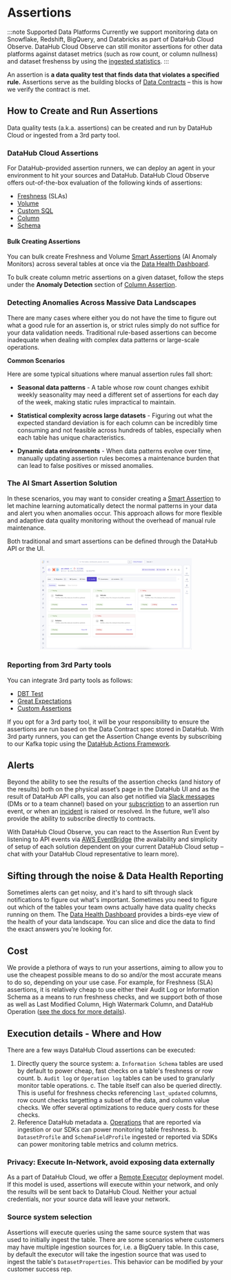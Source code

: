 # Assertions

:::note Supported Data Platforms
Currently we support monitoring data on Snowflake, Redshift, BigQuery, and Databricks as part of DataHub Cloud Observe.
DataHub Cloud Observe can still monitor assertions for other data platforms against dataset metrics (such as row count, or column nullness) and dataset freshenss by using the [ingested statistics](/docs/metadata-ingestion/dev_guides/sql_profiles.md).
:::

An assertion is **a data quality test that finds data that violates a specified rule.**
Assertions serve as the building blocks of [Data Contracts](/docs/managed-datahub/observe/data-contract.md) – this is how we verify the contract is met.

## How to Create and Run Assertions

Data quality tests (a.k.a. assertions) can be created and run by DataHub Cloud or ingested from a 3rd party tool.

### DataHub Cloud Assertions

For DataHub-provided assertion runners, we can deploy an agent in your environment to hit your sources and DataHub. DataHub Cloud Observe offers out-of-the-box evaluation of the following kinds of assertions:

- [Freshness](/docs/managed-datahub/observe/freshness-assertions.md) (SLAs)
- [Volume](/docs/managed-datahub/observe/volume-assertions.md)
- [Custom SQL](/docs/managed-datahub/observe/custom-sql-assertions.md)
- [Column](/docs/managed-datahub/observe/column-assertions.md)
- [Schema](/docs/managed-datahub/observe/schema-assertions.md)

#### Bulk Creating Assertions

You can bulk create Freshness and Volume [Smart Assertions](/docs/managed-datahub/observe/smart-assertions.md) (AI Anomaly Monitors) across several tables at once via the [Data Health Dashboard](/docs/managed-datahub/observe/data-health-dashboard.md).

To bulk create column metric assertions on a given dataset, follow the steps under the **Anomaly Detection** section of [Column Assertion](https://docs.datahub.com/docs/managed-datahub/observe/column-assertions#anomaly-detection-with-smart-assertions-).

### Detecting Anomalies Across Massive Data Landscapes

There are many cases where either you do not have the time to figure out what a good rule for an assertion is, or strict rules simply do not suffice for your data validation needs. Traditional rule-based assertions can become inadequate when dealing with complex data patterns or large-scale operations.

**Common Scenarios**

Here are some typical situations where manual assertion rules fall short:

- **Seasonal data patterns** - A table whose row count changes exhibit weekly seasonality may need a different set of assertions for each day of the week, making static rules impractical to maintain.

- **Statistical complexity across large datasets** - Figuring out what the expected standard deviation is for each column can be incredibly time consuming and not feasible across hundreds of tables, especially when each table has unique characteristics.

- **Dynamic data environments** - When data patterns evolve over time, manually updating assertion rules becomes a maintenance burden that can lead to false positives or missed anomalies.

### The AI Smart Assertion Solution

In these scenarios, you may want to consider creating a [Smart Assertion](./smart-assertions.md) to let machine learning automatically detect the normal patterns in your data and alert you when anomalies occur. This approach allows for more flexible and adaptive data quality monitoring without the overhead of manual rule maintenance.

Both traditional and smart assertions can be defined through the DataHub API or the UI.

<p align="center">
  <img width="70%"  src="https://raw.githubusercontent.com/datahub-project/static-assets/main/imgs/observe/assertions/assertion-ui.png"/>
</p>

### Reporting from 3rd Party tools

You can integrate 3rd party tools as follows:

- [DBT Test](/docs/generated/ingestion/sources/dbt.md#integrating-with-dbt-test)
- [Great Expectations](../../../metadata-ingestion/integration_docs/great-expectations.md)
- [Custom Assertions](../../api/tutorials/custom-assertions.md)

If you opt for a 3rd party tool, it will be your responsibility to ensure the assertions are run based on the Data Contract spec stored in DataHub. With 3rd party runners, you can get the Assertion Change events by subscribing to our Kafka topic using the [DataHub Actions Framework](/docs/actions/README.md).

## Alerts

Beyond the ability to see the results of the assertion checks (and history of the results) both on the physical asset’s page in the DataHub UI and as the result of DataHub API calls, you can also get notified via [Slack messages](/docs/managed-datahub/slack/saas-slack-setup.md) (DMs or to a team channel) based on your [subscription](https://youtu.be/VNNZpkjHG_I?t=79) to an assertion run event, or when an [incident](../../incidents/incidents.md) is raised or resolved. In the future, we’ll also provide the ability to subscribe directly to contracts.

With DataHub Cloud Observe, you can react to the Assertion Run Event by listening to API events via [AWS EventBridge](/docs/managed-datahub/operator-guide/setting-up-events-api-on-aws-eventbridge.md) (the availability and simplicity of setup of each solution dependent on your current DataHub Cloud setup – chat with your DataHub Cloud representative to learn more).

## Sifting through the noise & Data Health Reporting

Sometimes alerts can get noisy, and it's hard to sift through slack notifications to figure out what's important. Sometimes you need to figure out which of the tables your team owns actually have data quality checks running on them.
The [Data Health Dashboard](./data-health-dashboard.md) provides a birds-eye view of the health of your data landscape. You can slice and dice the data to find the exact answers you're looking for.

## Cost

We provide a plethora of ways to run your assertions, aiming to allow you to use the cheapest possible means to do so and/or the most accurate means to do so, depending on your use case. For example, for Freshness (SLA) assertions, it is relatively cheap to use either their Audit Log or Information Schema as a means to run freshness checks, and we support both of those as well as Last Modified Column, High Watermark Column, and DataHub Operation ([see the docs for more details](/docs/managed-datahub/observe/freshness-assertions.md#3-change-source)).

## Execution details - Where and How

There are a few ways DataHub Cloud assertions can be executed:

1. Directly query the source system:
   a. `Information Schema` tables are used by default to power cheap, fast checks on a table's freshness or row count.
   b. `Audit log` or `Operation log` tables can be used to granularly monitor table operations.
   c. The table itself can also be queried directly. This is useful for freshness checks referencing `last_updated` columns, row count checks targetting a subset of the data, and column value checks. We offer several optimizations to reduce query costs for these checks.
2. Reference DataHub metadata
   a. [Operations](/docs/api/tutorials/operations.md) that are reported via ingestion or our SDKs can power monitoring table freshness.
   b. `DatasetProfile` and `SchemaFieldProfile` ingested or reported via SDKs can power monitoring table metrics and column metrics.

### Privacy: Execute In-Network, avoid exposing data externally

As a part of DataHub Cloud, we offer a [Remote Executor](/docs/managed-datahub/operator-guide/setting-up-remote-ingestion-executor.md) deployment model. If this model is used, assertions will execute within your network, and only the results will be sent back to DataHub Cloud. Neither your actual credentials, nor your source data will leave your network.

### Source system selection

Assertions will execute queries using the same source system that was used to initially ingest the table.
There are some scenarios where customers may have multiple ingestion sources for, i.e. a BigQuery table. In this case, by default the executor will take the ingestion source that was used to ingest the table's `DatasetProperties`. This behavior can be modified by your customer success rep.
